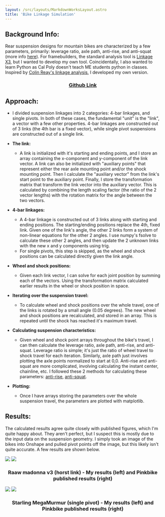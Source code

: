```yaml
---
layout: /src/layouts/MarkdownWorksLayout.astro
title: 'Bike Linkage Simulation'
---
```


## **Background Info:**

 Rear suspension designs for mountain bikes are characterized by a few parameters, primarily: leverage ratio, axle path, anti-rise, and anti-squat (more info [here](https://www.pinkbike.com/news/introducing-behind-the-numbers-a-new-suspension-analysis-series.html)). For framebuilders, the standard analysis tool is [Linkage X3](https://bikechecker.com/), but I wanted to develop my own tool. Coincidentally, I also wanted to learn Python as Cal Poly doesn't teach ME students python in classes. Inspired by [Colin Reay's linkage analysis](https://forum.customframeforum.com/t/colins-trials-and-tribulations-with-bikes/549/32), I developed my own version.

<a href="https://github.com/EthanSChang/BikeKinematicSolver"><h3 style="text-align: center;">Github Link</h3></a>

## **Approach:**

-  I divided suspension linkages into 2 categories: 4-bar linkages, and single pivots. In both of these cases, the fundamental "unit" is the "link", a vector with a few other properties. 4-bar linkages are constructed out of 3 links (the 4th bar is a fixed vector), while single pivot suspensions are constructed out of a single link. 
 - **The link:** 
	 - A link is initialized with it's starting and ending points, and I store an array containing the x-component and y-component of the link vector. A link can also be initialized with "auxiliary points" that represent either the rear axle mounting point and/or the shock mounting point. Then I calculate the "auxiliary vector" from the link's start point to the auxiliary point. Finally, I store the transformation matrix that transform the link vector into the auxiliary vector. This is calculated by combining the length scaling factor (the ratio of the 2 vector lengths) with the rotation matrix for the angle between the two vectors.
     
- **4-bar linkages:**
	- A 4-bar linkage is constructed out of 3 links along with starting and ending positions. The starting/ending positions replace the 4th, fixed link. Given one of the link's angle, the other 2 links form a system of non-linear equations for the other 2 angles. I use numpy's fsolve to calculate these other 2 angles, and then update the 2 unknown links with the new x and y components using trig. 
	- For single pivots, this step is skipped, as the wheel and shock positions can be calculated directly given the link angle.
- **Wheel and shock positions:**
	- Given each link vector, I can solve for each joint position by summing each of the vectors. Using the transformation matrix calculated earlier results in the wheel or shock position in space.
- **Iterating over the suspension travel:**
	- To calculate wheel and shock positions over the whole travel, one of the links is rotated by a small angle (0.05 degrees). The new wheel and shock positions are recalculated, and stored in an array. This is repeated until the shock has reached it's maximum travel.
- **Calculating suspension characteristics:**
	- Given wheel and shock point arrays throughout the bike's travel, I can then calculate the leverage ratio, axle path, anti-rise, and anti-squat. Leverage ratio is simple; it's just the ratio of wheel travel to shock travel for each iteration. Similarly, axle path just involves plotting the axle points normalized to start at 0,0. Anti-rise and anti-squat are more complicated, involving calculating the instant center, chainline, etc. I followed these 2 methods for calculating these parameters: [anti-rise](https://bikerumor.com/suspension-tech-what-is-anti-rise/), [anti-squat](https://www.pinkbike.com/news/definitions-what-is-anti-squat.html).
- **Plotting:**
	- Once I have arrays storing the parameters over the whole suspension travel, the parameters are plotted with matplotlib. 

## **Results:**
The calculated results agree quite closely with published figures, which I'm quite happy about. They aren't perfect, but I suspect this is mostly due to the input data on the suspension geometry. I simply took an image of the bikes into Onshape and pulled pivot points off the image, but this likely isn't quite accurate. A few results are shown below.

<div class="markdown_img_container">
<img class="markdown_image" src="/major_projects/linkage_simulation/cover_img.webp">
<img class="markdown_image" src="/major_projects/linkage_simulation/raaw_madonna_pinkbike.webp">
</div>

<h3 style="text-align: center;">Raaw madonna v3 (horst link) - My results (left) and Pinkbike published results (right)</h3>

<div class="markdown_img_container">
<img class="markdown_image" src="/major_projects/linkage_simulation/starling_megamurmur.webp">
<img class="markdown_image" src="/major_projects/linkage_simulation/starling_megamurmur_pinkbike.webp">
</div>

<h3 style="text-align: center;">Starling MegaMurmur (single pivot) - My results (left) and Pinkbike published results (right)</h3>